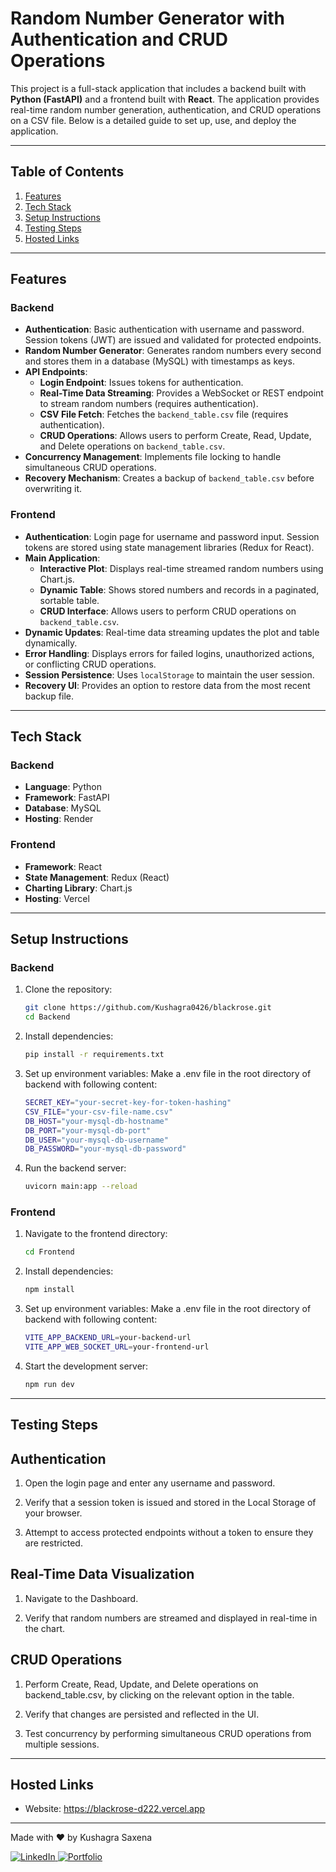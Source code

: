 # Random Number Generator with Authentication and CRUD Operations

This project is a full-stack application that includes a backend built with **Python (FastAPI)** and a frontend built with **React**. The application provides real-time random number generation, authentication, and CRUD operations on a CSV file. Below is a detailed guide to set up, use, and deploy the application.

---

## Table of Contents
1. [Features](#features)
2. [Tech Stack](#tech-stack)
3. [Setup Instructions](#setup-instructions)
4. [Testing Steps](#testing-steps)
5. [Hosted Links](#hosted-links)

---

## Features

### Backend
- **Authentication**: Basic authentication with username and password. Session tokens (JWT) are issued and validated for protected endpoints.
- **Random Number Generator**: Generates random numbers every second and stores them in a database (MySQL) with timestamps as keys.
- **API Endpoints**:
  - **Login Endpoint**: Issues tokens for authentication.
  - **Real-Time Data Streaming**: Provides a WebSocket or REST endpoint to stream random numbers (requires authentication).
  - **CSV File Fetch**: Fetches the `backend_table.csv` file (requires authentication).
  - **CRUD Operations**: Allows users to perform Create, Read, Update, and Delete operations on `backend_table.csv`.
- **Concurrency Management**: Implements file locking to handle simultaneous CRUD operations.
- **Recovery Mechanism**: Creates a backup of `backend_table.csv` before overwriting it.

### Frontend
- **Authentication**: Login page for username and password input. Session tokens are stored using state management libraries (Redux for React).
- **Main Application**:
  - **Interactive Plot**: Displays real-time streamed random numbers using Chart.js.
  - **Dynamic Table**: Shows stored numbers and records in a paginated, sortable table.
  - **CRUD Interface**: Allows users to perform CRUD operations on `backend_table.csv`.
- **Dynamic Updates**: Real-time data streaming updates the plot and table dynamically.
- **Error Handling**: Displays errors for failed logins, unauthorized actions, or conflicting CRUD operations.
- **Session Persistence**: Uses `localStorage` to maintain the user session.
- **Recovery UI**: Provides an option to restore data from the most recent backup file.

---

## Tech Stack

### Backend
- **Language**: Python
- **Framework**: FastAPI
- **Database**: MySQL
- **Hosting**: Render

### Frontend
- **Framework**: React
- **State Management**: Redux (React)
- **Charting Library**: Chart.js
- **Hosting**: Vercel

---

## Setup Instructions

### Backend
1. Clone the repository:
   ```bash
   git clone https://github.com/Kushagra0426/blackrose.git
   cd Backend
   ```

2. Install dependencies:
    ```bash
   pip install -r requirements.txt
   ```

3. Set up environment variables:
    Make a .env file in the root directory of backend with following content:

    ```bash
    SECRET_KEY="your-secret-key-for-token-hashing"
    CSV_FILE="your-csv-file-name.csv"
    DB_HOST="your-mysql-db-hostname"
    DB_PORT="your-mysql-db-port"
    DB_USER="your-mysql-db-username"
    DB_PASSWORD="your-mysql-db-password"
    ```

4. Run the backend server:
    ```bash
    uvicorn main:app --reload
    ```

### Frontend
1. Navigate to the frontend directory:
    ```bash
    cd Frontend
    ```
2. Install dependencies:
    ```bash
    npm install
    ```
3. Set up environment variables:
    Make a .env file in the root directory of backend with following content:

    ```bash
    VITE_APP_BACKEND_URL=your-backend-url
    VITE_APP_WEB_SOCKET_URL=your-frontend-url
    ```

4. Start the development server:
    ```bash
    npm run dev
    ```

---

## Testing Steps

## Authentication

1. Open the login page and enter any username and password.

2. Verify that a session token is issued and stored in the Local Storage of your browser.

3. Attempt to access protected endpoints without a token to ensure they are restricted.

## Real-Time Data Visualization

1. Navigate to the Dashboard.

2. Verify that random numbers are streamed and displayed in real-time in the chart.

## CRUD Operations

1. Perform Create, Read, Update, and Delete operations on backend_table.csv, by clicking on the relevant option in the table.

2. Verify that changes are persisted and reflected in the UI.

3. Test concurrency by performing simultaneous CRUD operations from multiple sessions.

---

## Hosted Links

- Website: https://blackrose-d222.vercel.app

---

Made with ❤️ by Kushagra Saxena

<a href="https://www.linkedin.com/in/kushagra-saxena-7602b3204/" target="_blank"> <img src="https://img.shields.io/badge/LinkedIn-0077B5?style=for-the-badge&logo=linkedin&logoColor=white" alt="LinkedIn"> </a><a href="https://kushagra-portfolio-ivory.vercel.app/" target="_blank"> <img src="https://img.shields.io/badge/Portfolio-%23000000.svg?style=for-the-badge&logo=react&logoColor=white" alt="Portfolio"> </a>
